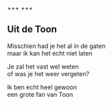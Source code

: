 +++
+++

## Uit de Toon

Misschien had je het al in de gaten \
maar ik kan het echt niet laten

Je zal het vast wel weten \
of was je het weer vergeten?

Ik ben echt heel gewoon \
een grote fan van Toon
